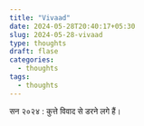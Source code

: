 ```yaml
---
title: "Vivaad"
date: 2024-05-28T20:40:17+05:30
slug: 2024-05-28-vivaad
type: thoughts
draft: flase
categories:
  - thoughts
tags:
  - thoughts
---
```


सन २०२४ : कुत्ते विवाद से डरने लगे हैं।  
